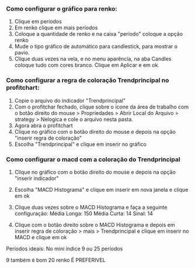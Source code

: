 
### Como configurar o gráfico para renko:
1. Clique em períodos 
2. Em renko clique em mais períodos
3. Coloque a quantidade de renko e na caixa "período" coloque a opção renko
4. Mude o tipo gráfico de automático para candlestick, para mostrar o pavio.
5. Clique duas vezes na vela, e no menu aparência, na aba Candles coloque tudo com cores branco. Clique em Aplicar e em ok.

### Como configurar a regra de coloração Trendprincipal no profitchart:
1. Copie o arquivo do indicador "Trendprincipal"
2. Com o profitchar fechado, clique sobre o ícone da área de trabalho com o botão direito do mouse > Propriedades > Abrir Local do Arquivo > strategy > Nelogica e cole o arquivo nesta pasta.
3. Agora abra o profitchart
4. Clique no gráfico com o botão direito do mouse e depois na opção "inserir regra de coloração"
5. Escolha "Trendprincipal" e clique em inserir no gráfico

### Como configurar o macd com a coloração do Trendprincipal
1. Clique no gráfico com o botão direito do mouse e depois na opção "inserir indicador"
2. Escolha "MACD Histograma" e clique em inserir em nova janela e clique em ok
3. Clique duas vezes sobre o MACD Histograma e faça a seguinte configuração: 
Média Longa: 150
Média Curta: 14
Sinal: 14

4. Clique com o botão direito sobre o MACD Histograma e depois em inserir regra de coloração > mais > Trendprincipal e clique em inserir no MACD e clique em ok



Períodos ideais:
No mini índice 9 ou 25 períodos

9 também é bom
20 renko É PREFERIVEL
